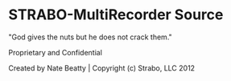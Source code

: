 STRABO-MultiRecorder Source
===

"God gives the nuts but he does not crack them."

Proprietary and Confidential

Created by Nate Beatty | Copyright (c) Strabo, LLC 2012